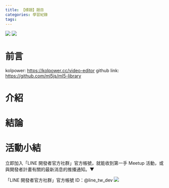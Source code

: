 ```yaml
---
title: 【標題】題目
categories: 學習紀錄
tags:
---
```



![](https://nijialin.com/images/2022/)
![](https://nijialin.com/images/common.jpeg)


# 前言

kolpower: https://kolpower.cc/video-editor
github link: https://github.com/ml5js/ml5-library
<!-- more -->

# 介紹

# 結論

# 活動小結

立即加入「LINE 開發者官方社群」官方帳號，就能收到第一手 Meetup 活動，或與開發者計畫有關的最新消息的推播通知。▼

「LINE 開發者官方社群」官方帳號 ID：@line_tw_dev
![](https://www.evanlin.com/images/2020/line-tw-dev-qr.png)
